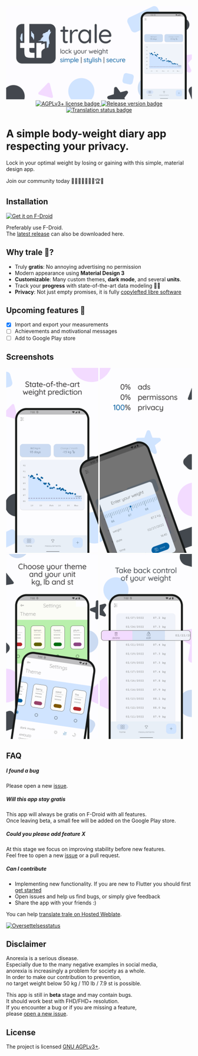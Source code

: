 <div align="center">
    <img src="fastlane/metadata/android/en-US/images/featureGraphic.png" />
    <a href="https://www.gnu.org/licenses/agpl-3.0" alt="License: GPLv3"><img src="https://img.shields.io/badge/License-AGPL%20v3-blue.svg" alt="AGPLv3+ license badge" />
    <a href="https://github.com/QuantumPhysique/trale/releases" alt="GitHub releases"><img src="https://img.shields.io/github/release/QuantumPhysique/trale.svg" alt="Release version badge" />
    <a href="https://hosted.weblate.org/engage/trale/"><img src="https://hosted.weblate.org/widget/trale/localizations/svg-badge.svg" alt="Translation status badge" />
</a>
</div>

# A simple body-weight diary app respecting your privacy.

Lock in your optimal weight by losing or gaining with this simple, material design app.

Join our community today 🐺🤸‍♀️🏋‍♀️🧘‍♂️🏆🥇


## Installation

[<img src="https://fdroid.gitlab.io/artwork/badge/get-it-on.png"
    alt="Get it on F-Droid"
    height="80">](https://f-droid.org/packages/de.quantumphysique.trale)

Preferably use F-Droid. \
The [latest release](https://github.com/QuantumPhysique/trale/releases/latest) can also be downloaded here.

## Why trale 🐺?
- Truly **gratis**: No annoying advertising no permission
- Modern appearance using **Material Design 3**
- **Customizable**: Many custom themes, **dark mode**, and several **units**.
- Track your **progress** with state-of-the-art data modeling 🧑‍💻
- **Privacy**: Not just empty promises, it is fully <a href="https://github.com/comradekingu/trale/blob/main/LICENSE">copylefted libre software</a>

## Upcoming features 🚀
- [x] Import and export your measurements
- [ ] Achievements and motivational messages
- [ ] Add to Google Play store

## Screenshots
<div align="center">
    <img width="250" src="fastlane/metadata/android/en-US/images/phoneScreenshots/1.jpg" />
    <img width="250" src="fastlane/metadata/android/en-US/images/phoneScreenshots/2.jpg" />
    <img width="250" src="fastlane/metadata/android/en-US/images/phoneScreenshots/3.jpg" />
    <img width="250" src="fastlane/metadata/android/en-US/images/phoneScreenshots/4.jpg" />
</div>

## FAQ
##### I found a bug
Please open a new <a href="https://github.com/QuantumPhysique/trale/-/issues">issue</a>.

##### Will this app stay gratis
This app will always be gratis on F-Droid with all features. \
Once leaving beta, a small fee will be added on the Google Play store.

##### Could you please add feature X
At this stage we focus on improving stability before new features. \
Feel free to open a new <a href="https://github.com/QuantumPhysique/trale/-/issues">issue</a> or a pull request.

##### Can I contribute
- Implementing new functionality. If you are new to Flutter you should first [get started](https://flutter.dev/docs/get-started/install)
- Open issues and help us find bugs, or simply give feedback
- Share the app with your friends :)

You can help [translate trale on Hosted Weblate](https://hosted.weblate.org/engage/trale/).

<a href="https://hosted.weblate.org/engage/trale/">
<img src="https://hosted.weblate.org/widget/trale/horizontal-auto.svg" alt="Oversettelsesstatus" />
</a>

## Disclaimer
Anorexia is a serious disease. \
Especially due to the many negative examples in social media, \
anorexia is increasingly a problem for society as a whole. \
In order to make our contribution to prevention, \
no target weight below 50 kg / 110 lb / 7.9 st is possible.

This app is still in <b>beta</b> stage and may contain bugs. \
It should work best with FHD/FHD+ resolution. \
If you encounter a bug or if you are missing a feature, \
please <a href="https://github.com/QuantumPhysique/trale/-/issues">open a new issue</a>.

## License
The project is licensed [GNU AGPLv3+](https://github.com/comradekingu/trale/blob/main/LICENSE).
